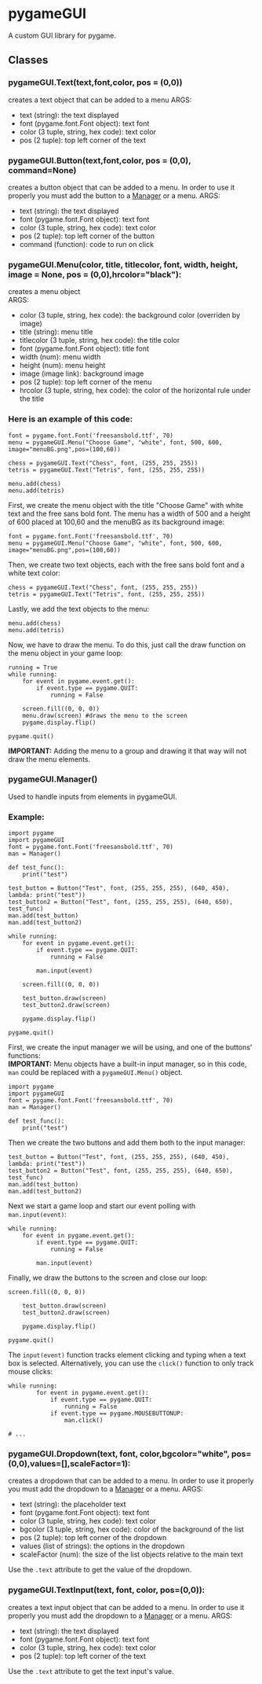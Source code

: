 # pygameGUI
A custom GUI library for pygame.

## Classes

### pygameGUI.Text(text,font,color, pos = (0,0))
creates a text object that can be added to a menu
ARGS:
- text (string): the text displayed
- font (pygame.font.Font object): text font
- color (3 tuple, string, hex code): text color
- pos (2 tuple): top left corner of the text

### pygameGUI.Button(text,font,color, pos = (0,0), command=None)
creates a button object that can be added to a menu. In order to use it properly you must add the button to a [Manager](https://github.com/Th3Catalyst/pygameGUI?tab=readme-ov-file#pygameguimanagernamenone) or a menu.
ARGS:
- text (string): the text displayed
- font (pygame.font.Font object): text font
- color (3 tuple, string, hex code): text color
- pos (2 tuple): top left corner of the button
- command (function): code to run on click 

### pygameGUI.Menu(color, title, titlecolor, font, width, height, image = None, pos = (0,0),hrcolor="black"):
creates a menu object  
ARGS:  
- color (3 tuple, string, hex code): the background color (overriden by image)
- title (string): menu title
- titlecolor (3 tuple, string, hex code): the title color
- font (pygame.font.Font object): title font
- width (num): menu width
- height (num): menu height
- image (image link): background image
- pos (2 tuple): top left corner of the menu
- hrcolor (3 tuple, string, hex code): the color of the horizontal rule under the title

### Here is an example of this code:
```
font = pygame.font.Font('freesansbold.ttf', 70)
menu = pygameGUI.Menu("Choose Game", "white", font, 500, 600, image="menuBG.png",pos=(100,60))

chess = pygameGUI.Text("Chess", font, (255, 255, 255))
tetris = pygameGUI.Text("Tetris", font, (255, 255, 255))

menu.add(chess)
menu.add(tetris)
```
First, we create the menu object with the title "Choose Game" with white text and the free sans bold font. The menu has a width of 500 and a height of 600 placed at 100,60 and the menuBG as its background image:
```
font = pygame.font.Font('freesansbold.ttf', 70)
menu = pygameGUI.Menu("Choose Game", "white", font, 500, 600, image="menuBG.png",pos=(100,60))
```
Then, we create two text objects, each with the free sans bold font and a white text color:
```
chess = pygameGUI.Text("Chess", font, (255, 255, 255))
tetris = pygameGUI.Text("Tetris", font, (255, 255, 255))
```
Lastly, we add the text objects to the menu:
```
menu.add(chess)
menu.add(tetris)
```
Now, we have to draw the menu. To do this, just call the draw function on the menu object in your game loop:
```
running = True
while running:
    for event in pygame.event.get(): 
        if event.type == pygame.QUIT: 
            running = False               

    screen.fill((0, 0, 0))
    menu.draw(screen) #draws the menu to the screen
    pygame.display.flip()

pygame.quit()
```
**IMPORTANT:** Adding the menu to a group and drawing it that way will not draw the menu elements.

### pygameGUI.Manager()

Used to handle inputs from elements in pygameGUI.
### Example:
```
import pygame
import pygameGUI
font = pygame.font.Font('freesansbold.ttf', 70)
man = Manager()

def test_func():
    print("test")

test_button = Button("Test", font, (255, 255, 255), (640, 450), lambda: print("test"))
test_button2 = Button("Test", font, (255, 255, 255), (640, 650), test_func)
man.add(test_button)
man.add(test_button2)

while running:
    for event in pygame.event.get():
        if event.type == pygame.QUIT:
            running = False
        
        man.input(event)

    screen.fill((0, 0, 0))

    test_button.draw(screen)
    test_button2.draw(screen)

    pygame.display.flip()

pygame.quit()
```
First, we create the input manager we will be using, and one of the buttons' functions:  
**IMPORTANT:** Menu objects have a built-in input manager, so in this code, `man` could be replaced with a `pygameGUI.Menu()` object.  
```
import pygame
import pygameGUI
font = pygame.font.Font('freesansbold.ttf', 70)
man = Manager()

def test_func():
    print("test")
```
Then we create the two buttons and add them both to the input manager:
```
test_button = Button("Test", font, (255, 255, 255), (640, 450), lambda: print("test"))
test_button2 = Button("Test", font, (255, 255, 255), (640, 650), test_func)
man.add(test_button)
man.add(test_button2)
```
Next we start a game loop and start our event polling with `man.input(event)`:
```
while running:
    for event in pygame.event.get():
        if event.type == pygame.QUIT:
            running = False
        
        man.input(event)
```
Finally, we draw the buttons to the screen and close our loop:
```
screen.fill((0, 0, 0))

    test_button.draw(screen)
    test_button2.draw(screen)

    pygame.display.flip()

pygame.quit()
```
The `input(event)` function tracks element clicking and typing when a text box is selected. Alternatively, you can use the `click()` function to only track mouse clicks:
```
while running:
        for event in pygame.event.get():
            if event.type == pygame.QUIT:
                running = False
            if event.type == pygame.MOUSEBUTTONUP:
                man.click()

# ...
```

### pygameGUI.Dropdown(text, font, color,bgcolor="white", pos=(0,0),values=[],scaleFactor=1):
creates a dropdown that can be added to a menu. In order to use it properly you must add the dropdown to a [Manager](https://github.com/Th3Catalyst/pygameGUI?tab=readme-ov-file#pygameguimanagernamenone) or a menu.
ARGS:
- text (string): the placeholder text
- font (pygame.font.Font object): text font
- color (3 tuple, string, hex code): text color
- bgcolor (3 tuple, string, hex code): color of the background of the list
- pos (2 tuple): top left corner of the dropdown
- values (list of strings): the options in the dropdown
- scaleFactor (num): the size of the list objects relative to the main text

Use the `.text` attribute to get the value of the dropdown.

### pygameGUI.TextInput(text, font, color, pos=(0,0)):
creates a text input object that can be added to a menu. In order to use it properly you must add the dropdown to a [Manager](https://github.com/Th3Catalyst/pygameGUI?tab=readme-ov-file#pygameguimanagernamenone) or a menu. 
ARGS:
- text (string): the text displayed
- font (pygame.font.Font object): text font
- color (3 tuple, string, hex code): text color
- pos (2 tuple): top left corner of the text

Use the `.text` attribute to get the text input's value.
